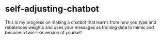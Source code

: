 # self-adjusting-chatbot
This is my progress on making a chatbot that learns from how you type and rebalances weights and uses your messages as training data to mimic and become a twin-like version of yourself
